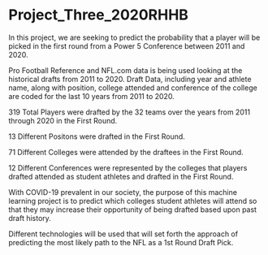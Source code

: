 # Project_Three_2020RHHB

In this project, we are seeking to predict the probability that a player will be picked in the first round from a Power 5 Conference between 2011 and 2020.  

Pro Football Reference and NFL.com data is being used looking at the historical drafts from 2011 to 2020.  Draft Data, including year and athlete name, along with position, college attended and conference of the college are coded for the last 10 years from 2011 to 2020.    

319 Total Players were drafted by the 32 teams over the years from 2011 through 2020 in the First Round.   

13 Different Positons were drafted in the First Round.

71 Different Colleges were attended by the draftees in the First Round. 

12 Different Conferences were represented by the colleges that players drafted attended as student athletes and drafted in the First Round.  

With COVID-19 prevalent in our society, the purpose of this machine learning project is to predict which colleges student athletes will attend so that they may increase their opportunity of being drafted based upon past draft history.  

Different technologies will be used that will set forth the approach of predicting the most likely path to the NFL as a 1st Round Draft Pick.  

